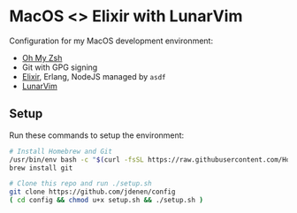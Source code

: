 # MacOS <> Elixir with LunarVim

Configuration for my MacOS development environment:
+ [Oh My Zsh](https://ohmyz.sh)
+ Git with GPG signing
+ [Elixir](https://elixir-lang.org), Erlang, NodeJS managed by `asdf`
+ [LunarVim](https://lunarvim.org)

## Setup

Run these commands to setup the environment:

```bash
# Install Homebrew and Git
/usr/bin/env bash -c "$(curl -fsSL https://raw.githubusercontent.com/Homebrew/install/master/install.sh)"
brew install git

# Clone this repo and run ./setup.sh
git clone https://github.com/jdenen/config
( cd config && chmod u+x setup.sh && ./setup.sh )
```
